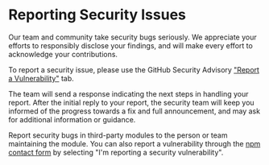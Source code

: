 # Reporting Security Issues

Our team and community take security bugs seriously.
We appreciate your efforts to responsibly disclose your findings, and will make every effort to acknowledge your contributions.

To report a security issue, please use the GitHub Security Advisory ["Report a Vulnerability"](https://github.com/treatwell/eslint-plugin-moleculer/security/advisories/new) tab.

The team will send a response indicating the next steps in handling your report.
After the initial reply to your report, the security team will keep you informed of the progress towards a fix
and full announcement, and may ask for additional information or guidance.

Report security bugs in third-party modules to the person or team maintaining the module.
You can also report a vulnerability through the [npm contact form](https://www.npmjs.com/support)
by selecting "I'm reporting a security vulnerability".
